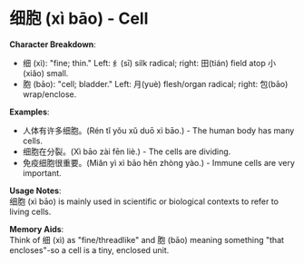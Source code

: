 # **细胞 (xì bāo) - Cell**

**Character Breakdown**:  
- 细 (xì): "fine; thin." Left: 纟(sī) silk radical; right: 田(tián) field atop 小(xiǎo) small.  
- 胞 (bāo): "cell; bladder." Left: 月(yuè) flesh/organ radical; right: 包(bāo) wrap/enclose.

**Examples**:  
- 人体有许多细胞。(Rén tǐ yǒu xǔ duō xì bāo.) - The human body has many cells.  
- 细胞在分裂。(Xì bāo zài fēn liè.) - The cells are dividing.  
- 免疫细胞很重要。(Miǎn yì xì bāo hěn zhòng yào.) - Immune cells are very important.

**Usage Notes**:  
细胞 (xì bāo) is mainly used in scientific or biological contexts to refer to living cells.

**Memory Aids**:  
Think of 细 (xì) as "fine/threadlike" and 胞 (bāo) meaning something "that encloses"-so a cell is a tiny, enclosed unit.